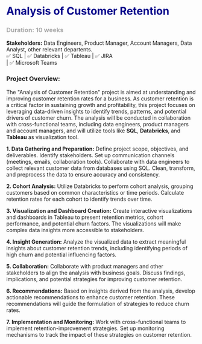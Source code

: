 
# <font style="color : darkblue">Analysis of Customer Retention</font> <br>
### <font style="color : darkgrey">Duration: 10 weeks</font> <br>
**Stakeholders:** Data Engineers, Product Manager, Account Managers, Data Analyst, other relevant departents. <br>
:white_check_mark: SQL | :white_check_mark: Databricks | :white_check_mark: Tableau | :white_check_mark: JIRA <br>
| :white_check_mark: Microsoft Teams


  
### **Project Overview**:
  The "Analysis of Customer Retention" project is aimed at understanding and improving customer retention rates for a business. 
  As customer retention is a critical factor in sustaining growth and profitability, this project focuses on leveraging data-driven insights 
  to identify trends, patterns, and potential drivers of customer churn. The analysis will be conducted in collaboration with cross-functional teams, 
  including data engineers, product managers and account managers, and will utilize tools like **SQL**, **Databricks**, and **Tableau** as visualization tool.

**1. Data Gathering and Preparation:** 
Define project scope, objectives, and deliverables. Identify stakeholders. Set up communication channels (meetings, emails, collaboration tools). 
Collaborate with data engineers to collect relevant customer data from databases using SQL. Clean, transform, and preprocess the data to ensure accuracy 
and consistency.


**2. Cohort Analysis:** Utilize Databricks to perform cohort analysis, grouping customers based on common characteristics or time periods. Calculate retention rates for each cohort 
to identify trends over time.

**3. Visualization and Dashboard Creation:** Create interactive visualizations and dashboards in Tableau to present retention metrics, cohort performance, and potential churn factors. The visualizations 
will make complex data insights more accessible to stakeholders.

**4. Insight Generation:** Analyze the visualized data to extract meaningful insights about customer retention trends, including identifying periods of high churn and potential influencing 
factors.

**5. Collaboration:** Collaborate with product managers and other stakeholders to align the analysis with business goals. Discuss findings, implications, and potential strategies for 
improving customer retention.

**6. Recommendations:** Based on insights derived from the analysis, develop actionable recommendations to enhance customer retention. These recommendations will guide the formulation 
of strategies to reduce churn rates.

**7. Implementation and Monitoring:** Work with cross-functional teams to implement retention-improvement strategies. Set up monitoring mechanisms to track the impact of these strategies on customer retention.












    
